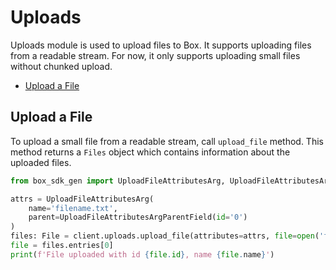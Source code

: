 # Uploads

Uploads module is used to upload files to Box. It supports uploading files from a readable stream. For now, it only supports uploading small files without chunked upload.

<!-- START doctoc generated TOC please keep comment here to allow auto update -->
<!-- DON'T EDIT THIS SECTION, INSTEAD RE-RUN doctoc TO UPDATE -->

- [Upload a File](#upload-a-file)

<!-- END doctoc generated TOC please keep comment here to allow auto update -->

## Upload a File

To upload a small file from a readable stream, call `upload_file` method.
This method returns a `Files` object which contains information about the uploaded files.

<!-- sample post_files_content -->

```python
from box_sdk_gen import UploadFileAttributesArg, UploadFileAttributesArgParentField

attrs = UploadFileAttributesArg(
    name='filename.txt',
    parent=UploadFileAttributesArgParentField(id='0')
)
files: File = client.uploads.upload_file(attributes=attrs, file=open('filename.txt', 'rb'))
file = files.entries[0]
print(f'File uploaded with id {file.id}, name {file.name}')
```
